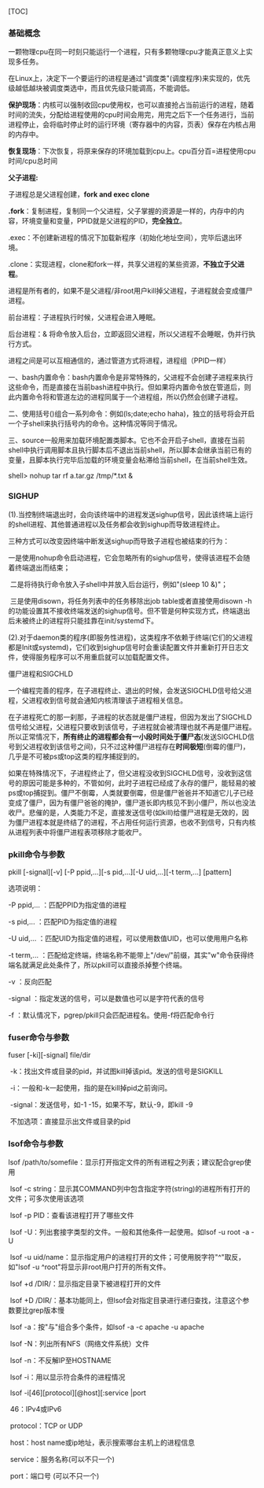 [TOC]



### 基础概念

一颗物理cpu在同一时刻只能运行一个进程，只有多颗物理cpu才能真正意义上实现多任务。

在Linux上，决定下一个要运行的进程是通过"调度类"(调度程序)来实现的，优先级越低越块被调度类选中，而且优先级只能调高，不能调低。 

**保护现场**：内核可以强制收回cpu使用权，也可以直接抢占当前运行的进程，随着时间的流失，分配给进程使用的cpu时间会用完，用完之后下一个任务进行，当前进程停止，会将临时停止时的运行环境（寄存器中的内容，页表）保存在内核占用的内存中。

**恢复现场**：下次恢复，将原来保存的环境加载到cpu上。cpu百分百=进程使用cpu时间/cpu总时间

**父子进程:**

子进程总是父进程创建，**fork and exec  clone**

**.fork**：复制进程，复制同一个父进程，父子掌握的资源是一样的，内存中的内容，环境变量和变量，PPID就是父进程的PID，**完全独立**。

.exec：不创建新进程的情况下加载新程序（初始化地址空间），完毕后退出环境。

.clone：实现进程，clone和fork一样，共享父进程的某些资源，**不独立于父进程**。

进程是所有者的，如果不是父进程/非root用户kill掉父进程，子进程就会变成僵尸进程。

前台进程：子进程执行时候，父进程会进入睡眠。

后台进程：&  将命令放入后台，立即返回父进程，所以父进程不会睡眠，伪并行执行方式。

进程之间是可以互相通信的，通过管道方式将进程，进程组（PPID一样）

一、bash内置命令：bash内置命令是非常特殊的，父进程不会创建子进程来执行这些命令，而是直接在当前bash进程中执行。但如果将内置命令放在管道后，则此内置命令将和管道左边的进程同属于一个进程组，所以仍然会创建子进程。

二、使用括号()组合一系列命令：例如(ls;date;echo haha)，独立的括号将会开启一个子shell来执行括号内的命令。这种情况等同于情况。

三、source一般用来加载环境配置类脚本。它也不会开启子shell，直接在当前shell中执行调用脚本且执行脚本后不退出当前shell，所以脚本会继承当前已有的变量，且脚本执行完毕后加载的环境变量会粘滞给当前shell，在当前shell生效。

shell> nohup tar rf a.tar.gz /tmp/*.txt &

### SIGHUP 

(1).当控制终端退出时，会向该终端中的进程发送sighup信号，因此该终端上运行的shell进程、其他普通进程以及任务都会收到sighup而导致进程终止。

三种方式可以改变因终端中断发送sighup而导致子进程也被结束的行为：

​	一是使用nohup命令启动进程，它会忽略所有的sighup信号，使得该进程不会随着终端退出而结束；

​	二是将待执行命令放入子shell中并放入后台运行，例如"(sleep 10 &)"；

​	三是使用disown，将任务列表中的任务移除出job table或者直接使用disown -h的功能设置其不接收终端发送的sighup信号。但不管是何种实现方式，终端退出后未被终止的进程将只能挂靠在init/systemd下。

(2).对于daemon类的程序(即服务性进程)，这类程序不依赖于终端(它们的父进程都是Init或systemd)，它们收到sighup信号时会重读配置文件并重新打开日志文件，使得服务程序可以不用重启就可以加载配置文件。

僵尸进程和SIGCHLD

一个编程完善的程序，在子进程终止、退出的时候，会发送SIGCHLD信号给父进程，父进程收到信号就会通知内核清理该子进程相关信息。

在子进程死亡的那一刹那，子进程的状态就是僵尸进程，但因为发出了SIGCHLD信号给父进程，父进程只要收到该信号，子进程就会被清理也就不再是僵尸进程。所以正常情况下，**所有终止的进程都会有一小段时间处于僵尸态**(发送SIGCHLD信号到父进程收到该信号之间)，只不过这种僵尸进程存在**时间极短**(倒霉的僵尸)，几乎是不可被ps或top这类的程序捕捉到的。

如果在特殊情况下，子进程终止了，但父进程没收到SIGCHLD信号，没收到这信号的原因可能是多种的，不管如何，此时子进程已经成了永存的僵尸，能轻易的被ps或top捕捉到。僵尸不倒霉，人类就要倒霉，但是僵尸爸爸并不知道它儿子已经变成了僵尸，因为有僵尸爸爸的掩护，僵尸道长即内核见不到小僵尸，所以也没法收尸。悲催的是，人类能力不足，直接发送信号(如kill)给僵尸进程是无效的，因为僵尸进程本就是终结了的进程，不占用任何运行资源，也收不到信号，只有内核从进程列表中将僵尸进程表项移除才能收尸。

### pkill命令与参数

pkill [-signal][-v] [-P ppid,...][-s pid,...][-U uid,...][-t term,...] [pattern]

选项说明：

-P ppid,... ：匹配PPID为指定值的进程

-s pid,...  ：匹配PID为指定值的进程

-U uid,...  ：匹配UID为指定值的进程，可以使用数值UID，也可以使用用户名称

-t term,... ：匹配给定终端，终端名称不能带上"/dev/"前缀，其实"w"命令获得终端名就满足此处条件了，所以pkill可以直接杀掉整个终端。

-v          ：反向匹配

-signal     ：指定发送的信号，可以是数值也可以是字符代表的信号

-f          ：默认情况下，pgrep/pkill只会匹配进程名。使用-f将匹配命令行

### fuser命令与参数

fuser [-ki][-signal] file/dir

​	-k：找出文件或目录的pid，并试图kill掉该pid。发送的信号是SIGKILL

​	-i：一般和-k一起使用，指的是在kill掉pid之前询问。

​	-signal：发送信号，如-1 -15，如果不写，默认-9，即kill -9

​	不加选项：直接显示出文件或目录的pid

### lsof命令与参数

lsof  /path/to/somefile：显示打开指定文件的所有进程之列表；建议配合grep使用

​	lsof -c string：显示其COMMAND列中包含指定字符(string)的进程所有打开的文件；可多次使用该选项

​	lsof -p PID：查看该进程打开了哪些文件

​	lsof -U：列出套接字类型的文件。一般和其他条件一起使用。如lsof -u root -a -U

​	lsof -u uid/name：显示指定用户的进程打开的文件；可使用脱字符"^"取反，如"lsof -u ^root"将显示非root用户打开的所有文件。

​	lsof +d /DIR/：显示指定目录下被进程打开的文件

​	lsof +D /DIR/：基本功能同上，但lsof会对指定目录进行递归查找，注意这个参数要比grep版本慢

​	lsof -a：按"与"组合多个条件，如lsof -a -c apache -u apache

​	lsof -N：列出所有NFS（网络文件系统）文件

​	lsof -n：不反解IP至HOSTNAME

​	lsof -i：用以显示符合条件的进程情况

​	lsof -i[46][protocol][@host][:service &#124;port

​	46：IPv4或IPv6

​	protocol：TCP or UDP

​	host：host name或ip地址，表示搜索哪台主机上的进程信息

​	service：服务名称(可以不只一个)

​	port：端口号 (可以不只一个)